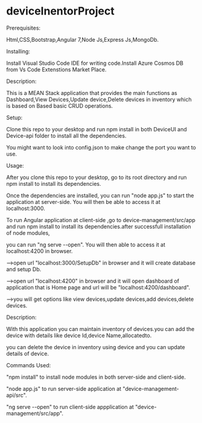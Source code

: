 # deviceInentorProject
Prerequisites:

Html,CSS,Bootstrap,Angular 7,Node Js,Express Js,MongoDb.

Installing:

Install Visual Studio Code IDE for writing code.Install Azure Cosmos DB from Vs Code Extenstions Market Place.

Description:

This is a MEAN Stack application that provides the main functions as Dashboard,View Devices,Update device,Delete devices in inventory which is based on Based basic CRUD operations.


Setup:

Clone this repo to your desktop and run npm install in both DeviceUI and Device-api folder to install all the dependencies.

You might want to look into config.json to make change the port you want to use.

Usage:

After you clone this repo to your desktop, go to its root directory and run npm install to install its dependencies.

Once the dependencies are installed, you can run "node app.js" to start the application at server-side. You will then be able to access it at localhost:3000.

To run Angular application at client-side ,go to device-management/src/app  and run npm install to install its dependencies.after successfull installation of node modules,

you can run "ng serve --open". You will then able to access it at localhost:4200 in browser.

-->open url "localhost:3000/SetupDb" in browser and it will create database and setup Db.

-->open url "localhost:4200" in browser and it will open dashboard of application that is Home page and url will be "localhost:4200/dashboard".

-->you will get options like view devices,update devices,add devices,delete devices.

Description:

With this application you can maintain inventory of devices.you can add the device with details like device Id,device Name,allocatedto.

you can delete the device in inventory using device and you can update details of device.

Commands Used:

"npm install" to install node modules in both server-side and client-side.

"node app.js" to run server-side application at "device-management-api/src".

"ng serve --open" to run client-side appplication at "device-management/src/app".







